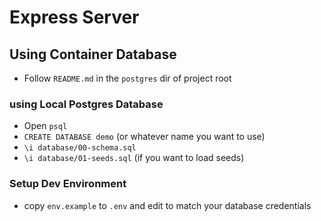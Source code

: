 # Express Server

## Using Container Database
 - Follow `README.md` in the `postgres` dir of project root

### using Local Postgres Database
- Open `psql`
- `CREATE DATABASE demo` (or whatever name you want to use)
- `\i database/00-schema.sql`
- `\i database/01-seeds.sql` (if you want to load seeds)

###  Setup Dev Environment
- copy `env.example` to `.env` and edit to match your database credentials
